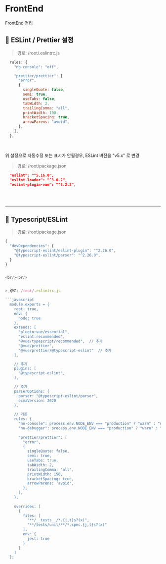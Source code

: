 # FrontEnd
FrontEnd 정리

## 🐫 ESLint / Prettier 설정

> 경로: /root/.eslintrc.js

```javascript
  rules: {
    "no-console": "off",

    "prettier/prettier": [
      "error",
      {
        singleQuote: false,
        semi: true,
        useTabs: false,
        tabWidth: 2,
        trailingComma: "all",
        printWidth: 100,
        bracketSpacing: true,
        arrowParens: "avoid",
      },
    ],
  },
```

<br/>

위 설정으로 자동수정 또는 표시가 안될경우, ESLint 버전을 "v5.x" 로 변경

> 경로: /root/package.json

```json
  "eslint": "^5.16.0",
  "eslint-loader": "^3.0.2",
  "eslint-plugin-vue": "^5.2.3",
```



<br/><br/><hr/>


## 🐫 Typescript/ESLint

> 경로: /root/package.json

```javascript
{
  "devDependencies": {
    "@typescript-eslint/eslint-plugin": "^2.26.0",
    "@typescript-eslint/parser": "^2.26.0",
  }
}


<br/><br/>


> 경로: /root/.eslintrc.js

```javascript
  module.exports = {
    root: true,
    env: {
      node: true
    },
    extends: [
      "plugin:vue/essential",
      "eslint:recommended",
      "@vue/typescript/recommended",  // 추가
      "@vue/prettier",
      "@vue/prettier/@typescript-eslint"  // 추가
    ],

    // 추가
    plugins: [
      "@typescript-eslint",
    ],

    // 추가
    parserOptions: {
      parser: "@typescript-eslint/parser",
      ecmaVersion: 2020
    },
    
    // 기존
    rules: {
      "no-console": process.env.NODE_ENV === "production" ? "warn" : "off",
      "no-debugger": process.env.NODE_ENV === "production" ? "warn" : "off"
      
      "prettier/prettier": [
        "error",
        {
          singleQuote: false,
          semi: true,
          useTabs: true,
          tabWidth: 2,
          trailingComma: 'all',
          printWidth: 150,
          bracketSpacing: true,
          arrowParens: 'avoid',
        },
      ],
    },
    
    overrides: [
      {
        files: [
          "**/__tests__/*.{j,t}s?(x)",
          "**/tests/unit/**/*.spec.{j,t}s?(x)"
        ],
        env: {
          jest: true
        }
      }
    ]
  };
```
